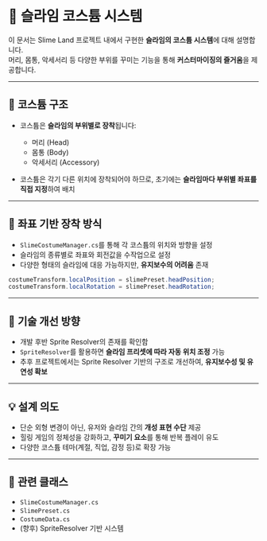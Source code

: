 # 👗 슬라임 코스튬 시스템

이 문서는 Slime Land 프로젝트 내에서 구현한 **슬라임의 코스튬 시스템**에 대해 설명합니다.  
머리, 몸통, 악세서리 등 다양한 부위를 꾸미는 기능을 통해 **커스터마이징의 즐거움**을 제공합니다.

---

## 🧩 코스튬 구조

- 코스튬은 **슬라임의 부위별로 장착**됩니다:
  - 머리 (Head)
  - 몸통 (Body)
  - 악세서리 (Accessory)

- 코스튬은 각기 다른 위치에 장착되어야 하므로,
  초기에는 **슬라임마다 부위별 좌표를 직접 지정**하여 배치

---

## 🔧 좌표 기반 장착 방식

- `SlimeCostumeManager.cs`를 통해 각 코스튬의 위치와 방향을 설정
- 슬라임의 종류별로 좌표와 회전값을 수작업으로 설정
- 다양한 형태의 슬라임에 대응 가능하지만, **유지보수의 어려움** 존재

```csharp
costumeTransform.localPosition = slimePreset.headPosition;
costumeTransform.localRotation = slimePreset.headRotation;
```

---

## 🧠 기술 개선 방향

- 개발 후반 Sprite Resolver의 존재를 확인함
- `SpriteResolver`를 활용하면 **슬라임 프리셋에 따라 자동 위치 조정** 가능
- 추후 프로젝트에서는 Sprite Resolver 기반의 구조로 개선하여, **유지보수성 및 유연성 확보**

---

## 💡 설계 의도

- 단순 외형 변경이 아닌, 유저와 슬라임 간의 **개성 표현 수단** 제공
- 힐링 게임의 정체성을 강화하고, **꾸미기 요소**를 통해 반복 플레이 유도
- 다양한 코스튬 테마(계절, 직업, 감정 등)로 확장 가능

---

## 📁 관련 클래스

- `SlimeCostumeManager.cs`  
- `SlimePreset.cs`  
- `CostumeData.cs`  
- (향후) SpriteResolver 기반 시스템
